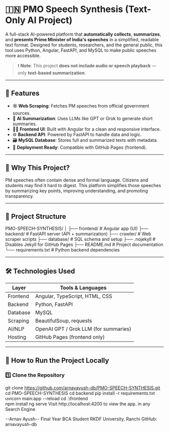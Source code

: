 # 🇮🇳 PMO Speech Synthesis (Text-Only AI Project)

A full-stack AI-powered platform that **automatically collects**, **summarizes**, and **presents Prime Minister of India's speeches** in a simplified, readable text format. Designed for students, researchers, and the general public, this tool uses Python, Angular, FastAPI, and MySQL to make public speeches more accessible.

> ❗ **Note**: This project **does not include audio or speech playback** — only **text-based summarization**.

---

## 📌 Features

- 🕸️ **Web Scraping**: Fetches PM speeches from official government sources.
- 🤖 **AI Summarization**: Uses LLMs like GPT or Grok to generate short summaries.
- 🧑‍💻 **Frontend UI**: Built with Angular for a clean and responsive interface.
- ⚙️ **Backend API**: Powered by FastAPI to handle data and logic.
- 🗃️ **MySQL Database**: Stores full and summarized texts with metadata.
- 🚀 **Deployment Ready**: Compatible with GitHub Pages (frontend).

---

## 🧠 Why This Project?

PM speeches often contain dense and formal language. Citizens and students may find it hard to digest. This platform simplifies those speeches by summarizing key points, improving understanding, and promoting transparency.

---

## 🧩 Project Structure

PMO-SPEECH-SYNTHESIS/
│
├── frontend/ # Angular app (UI)
├── backend/ # FastAPI server (API + summarization)
├── crawler/ # Web scraper scripts
├── database/ # SQL schema and setup
├── .nojekyll # Disables Jekyll for GitHub Pages
├── README.md # Project documentation
└── requirements.txt # Python backend dependencies

---

## 🛠️ Technologies Used

| Layer       | Tools & Languages                        |
|-------------|------------------------------------------|
| Frontend    | Angular, TypeScript, HTML, CSS           |
| Backend     | Python, FastAPI                          |
| Database    | MySQL                                    |
| Scraping    | BeautifulSoup, requests                  |
| AI/NLP      | OpenAI GPT / Grok LLM (for summaries)    |
| Hosting     | GitHub Pages (frontend only)             |

---

## 🚀 How to Run the Project Locally

### 1️⃣ Clone the Repository

git clone https://github.com/arnavayush-db/PMO-SPEECH-SYNTHESIS.git
cd PMO-SPEECH-SYNTHESIS
cd backend
pip install -r requirements.txt
uvicorn main:app --reload
cd .\frontend\
npm install
ng serve
Visit http://localhost:4200 to view the app. in any Search Engine 

--Arnav Ayush--
Final Year BCA Student
RKDF University, Ranchi
GitHub: arnavayush-db

